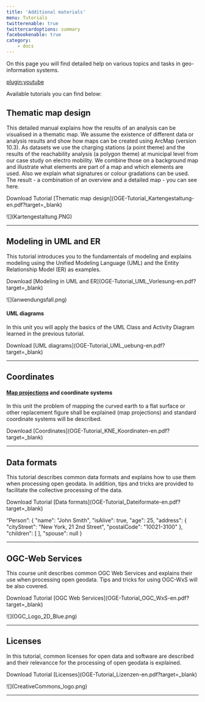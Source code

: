```yaml
---
title: 'Additional materials'
menu: Tutorials
twitterenable: true
twittercardoptions: summary
facebookenable: true
category:
    - docs
---
```


On this page you will find detailed help on various topics and tasks in geo-information systems.

[plugin:youtube](https://youtu.be/ZOTrDCiVma4)

<script type="application/ld+json"> 
{
  "@context": "http://schema.org",
  "@type": "Course",
  "name": "Tutorials - Additional materials",
  "description": "On this page you will find detailed help on various topics and tasks in geo-information systems.",
  "provider": {
    "@type": "Organization",
    "name": "OpenGeoEdu",
    "sameAs": "https://www.opengeoedu.de"
  }
} 
</script>

Available tutorials you can find below: 

## Thematic map design

<div class="row align-items-center">
    <div class="col-sm-9">
        <p class="text-justify">
        This detailed manual explains how the results of an analysis can be visualised in a thematic map. We assume the existence of different data or analysis results and show how maps can be created using ArcMap (version 10.3). As datasets we use the charging stations (a point theme) and the results of the reachability analysis (a polygon theme) at municipal level from our case study on electro mobility. We combine those on a background map and illustrate what elements are part of a map and which elements are used. Also we explain what signatures or colour gradations can be used. The result - a combination of an overview and a detailed map - you can see here.
        </p>
        <p markdown="1">Download Tutorial [Thematic map design](OGE-Tutorial_Kartengestaltung-en.pdf?target=_blank)</p>
    </div>
    <div class="col-sm-3" markdown="1">![](Kartengestaltung.PNG)</div>
</div>
<!-- <div class="row align-items-center">
    <div class="col-sm-9">
        <h4>Tutorial Kartographie</h4>
        <p class="text-justify">Zur Erstellung anspruchsvoller kartographischer Produkte als Visualisierungsform der
            GIS-Analysen sind kartographische Grundkenntnisse essentiell. Dieses Skript stellt wesentliche Aspekte der
            thematischen Kartographie zusammen. Dabei werden Lehrmaterialien der Professur für Geodäsie und
            Geoinformatik in Präsenz- und Fernstudium genutzt.
            Dies ersetzt natürlich keine Le+hrveranstaltung Kartographie. Daher wird das Studium kartographischer
            Lehrbücher nahegelegt.</p>
        <p markdown="1">Download des Tutorials [Kartographie](OGE-Tutorial_Kartographie.pdf?target=_blank)</p>
    </div>
    <div class="col-sm-3" markdown="1"></div>
</div>
-->

--- 

## Modeling in UML and ER

<div class="row align-items-center">
    <div class="col-sm-9">
        <p class="text-justify">This tutorial introduces you to the fundamentals of modeling and explains modeling using the Unified Modeling Language (UML) and the Entity Relationship Model (ER) as examples.</p>
        <p markdown="1">Download [Modeling in UML and ER](OGE-Tutorial_UML_Vorlesung-en.pdf?target=_blank)</p>
    </div>
    <div class="col-sm-3" markdown="1">![](anwendungsfall.png)</div>
</div>
<div class="row align-items-center">
    <div class="col-sm-9">
        <h4>UML diagrams</h4>
        <p class="text-justify">In this unit you will apply the basics of the UML Class and Activity Diagram learned in the previous tutorial.</p>
        <p markdown="1">Download [UML diagrams](OGE-Tutorial_UML_uebung-en.pdf?target=_blank)</p>
    </div>
    <div class="col-sm-3" markdown="1"></div>
    
</div>


---

## Coordinates

<div class="row align-items-center">
    <div class="col-sm-9">
        <h4><a href="https://xkcd.com/977/">Map projections</a> and coordinate systems</h4>
        <p class="text-justify">In this unit the problem of mapping the curved earth to a flat surface or other replacement figure shall be explained (map projections) and standard coordinate systems will be described.</p>
        <p markdown="1">Download [Coordinates](OGE-Tutorial_KNE_Koordinaten-en.pdf?target=_blank)</p>
    </div>
    <div class="col-sm-3" markdown="1"></div>
</div>

---

## Data formats

<div class="row align-items-center">
    <div class="col-sm-6">
        <p class="text-justify">
            This tutorial describes common data formats and explains how to use them when processing open geodata.
            In addition, tips and tricks are provided to facilitate the collective processing of the data.
        </p>
        <p markdown="1">Download Tutorial [Data formats](OGE-Tutorial_Dateiformate-en.pdf?target=_blank)</p>
    </div>
    <div class="col-sm-6" markdown="1">
        “Person”: {
        "name": "John Smith",
        "isAlive": true,
        "age": 25,
        "address": {
        "cityStreet": "New York, 21 2nd Street",
        "postalCode": "10021-3100"
        },
        "children": [ ],
        "spouse": null
        }
    </div>
</div>

---

## OGC-Web Services

<div class="row align-items-center">
    <div class="col-sm-9">
        <p class="text-justify">This course unit describes common OGC Web Services and explains their use when processing open geodata. Tips and tricks for using OGC-WxS will be also covered.</p>
        <p markdown="1">Download Tutorial [OGC Web Services](OGE-Tutorial_OGC_WxS-en.pdf?target=_blank)</p>
    </div>
    <div class="col-sm-3" markdown="1">![](OGC_Logo_2D_Blue.png)</div>
</div>

---

## Licenses

<div class="row align-items-center">
    <div class="col-sm-9">
        <p class="text-justify">In this tutorial, common licenses for open data and software are described and their relevancce for the processing of open geodata is explained.</p>
        <p markdown="1">Download Tutorial [Licenses](OGE-Tutorial_Lizenzen-en.pdf?target=_blank)</p>
    </div>
    <div class="col-sm-3" markdown="1">![](CreativeCommons_logo.png)</div>
</div>

---
<br>
<br>
